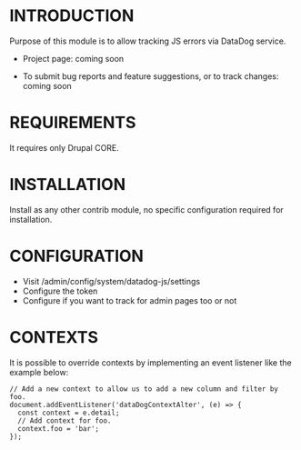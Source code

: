 # INTRODUCTION
Purpose of this module is to allow tracking JS errors via
DataDog service.

* Project page: coming soon

* To submit bug reports and feature suggestions, or to track changes: coming soon

# REQUIREMENTS
It requires only Drupal CORE.

# INSTALLATION
Install as any other contrib module, no specific configuration required for
installation.

# CONFIGURATION
* Visit /admin/config/system/datadog-js/settings
* Configure the token
* Configure if you want to track for admin pages too or not

# CONTEXTS
It is possible to override contexts by implementing an event listener like the example below:

```
// Add a new context to allow us to add a new column and filter by foo.
document.addEventListener('dataDogContextAlter', (e) => {
  const context = e.detail;
  // Add context for foo.
  context.foo = 'bar';
});
```
